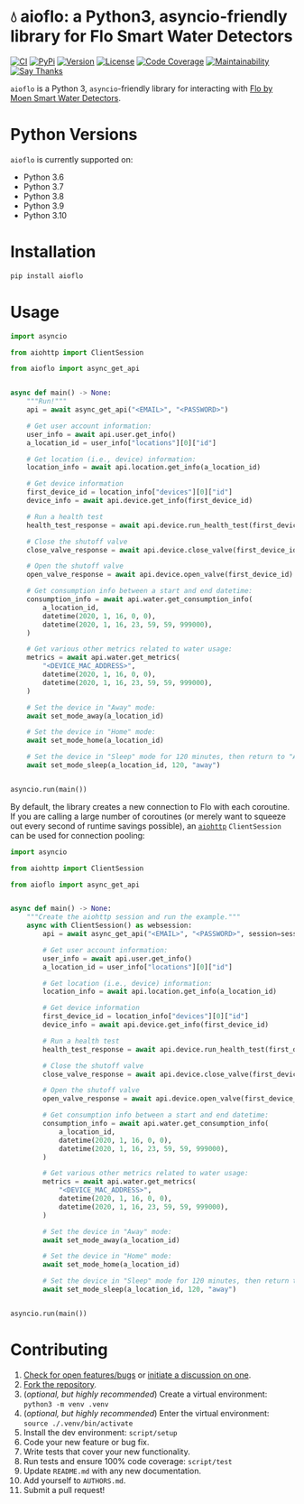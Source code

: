 # 💧 aioflo: a Python3, asyncio-friendly library for Flo Smart Water Detectors

[![CI](https://github.com/bachya/aioflo/workflows/CI/badge.svg)](https://github.com/bachya/aioflo/actions)
[![PyPi](https://img.shields.io/pypi/v/aioflo.svg)](https://pypi.python.org/pypi/aioflo)
[![Version](https://img.shields.io/pypi/pyversions/aioflo.svg)](https://pypi.python.org/pypi/aioflo)
[![License](https://img.shields.io/pypi/l/aioflo.svg)](https://github.com/bachya/aioflo/blob/master/LICENSE)
[![Code Coverage](https://codecov.io/gh/bachya/aioflo/branch/master/graph/badge.svg)](https://codecov.io/gh/bachya/aioflo)
[![Maintainability](https://api.codeclimate.com/v1/badges/1b6949e0c97708925315/maintainability)](https://codeclimate.com/github/bachya/aioflo/maintainability)
[![Say Thanks](https://img.shields.io/badge/SayThanks-!-1EAEDB.svg)](https://saythanks.io/to/bachya)

`aioflo` is a Python 3, `asyncio`-friendly library for interacting with
[Flo by Moen Smart Water Detectors](https://www.moen.com/flo).

# Python Versions

`aioflo` is currently supported on:

* Python 3.6
* Python 3.7
* Python 3.8
* Python 3.9
* Python 3.10

# Installation

```python
pip install aioflo
```

# Usage

```python
import asyncio

from aiohttp import ClientSession

from aioflo import async_get_api


async def main() -> None:
    """Run!"""
    api = await async_get_api("<EMAIL>", "<PASSWORD>")

    # Get user account information:
    user_info = await api.user.get_info()
    a_location_id = user_info["locations"][0]["id"]

    # Get location (i.e., device) information:
    location_info = await api.location.get_info(a_location_id)

    # Get device information
    first_device_id = location_info["devices"][0]["id"]
    device_info = await api.device.get_info(first_device_id)

    # Run a health test
    health_test_response = await api.device.run_health_test(first_device_id)

    # Close the shutoff valve
    close_valve_response = await api.device.close_valve(first_device_id)

    # Open the shutoff valve
    open_valve_response = await api.device.open_valve(first_device_id)

    # Get consumption info between a start and end datetime:
    consumption_info = await api.water.get_consumption_info(
        a_location_id,
        datetime(2020, 1, 16, 0, 0),
        datetime(2020, 1, 16, 23, 59, 59, 999000),
    )

    # Get various other metrics related to water usage:
    metrics = await api.water.get_metrics(
        "<DEVICE_MAC_ADDRESS>",
        datetime(2020, 1, 16, 0, 0),
        datetime(2020, 1, 16, 23, 59, 59, 999000),
    )

    # Set the device in "Away" mode:
    await set_mode_away(a_location_id)

    # Set the device in "Home" mode:
    await set_mode_home(a_location_id)

    # Set the device in "Sleep" mode for 120 minutes, then return to "Away" mode:
    await set_mode_sleep(a_location_id, 120, "away")


asyncio.run(main())
```

By default, the library creates a new connection to Flo with each coroutine. If you are
calling a large number of coroutines (or merely want to squeeze out every second of
runtime savings possible), an
[`aiohttp`](https://github.com/aio-libs/aiohttp) `ClientSession` can be used for connection
pooling:

```python
import asyncio

from aiohttp import ClientSession

from aioflo import async_get_api


async def main() -> None:
    """Create the aiohttp session and run the example."""
    async with ClientSession() as websession:
        api = await async_get_api("<EMAIL>", "<PASSWORD>", session=session)

        # Get user account information:
        user_info = await api.user.get_info()
        a_location_id = user_info["locations"][0]["id"]

        # Get location (i.e., device) information:
        location_info = await api.location.get_info(a_location_id)

        # Get device information
        first_device_id = location_info["devices"][0]["id"]
        device_info = await api.device.get_info(first_device_id)

        # Run a health test
        health_test_response = await api.device.run_health_test(first_device_id)

        # Close the shutoff valve
        close_valve_response = await api.device.close_valve(first_device_id)

        # Open the shutoff valve
        open_valve_response = await api.device.open_valve(first_device_id)

        # Get consumption info between a start and end datetime:
        consumption_info = await api.water.get_consumption_info(
            a_location_id,
            datetime(2020, 1, 16, 0, 0),
            datetime(2020, 1, 16, 23, 59, 59, 999000),
        )

        # Get various other metrics related to water usage:
        metrics = await api.water.get_metrics(
            "<DEVICE_MAC_ADDRESS>",
            datetime(2020, 1, 16, 0, 0),
            datetime(2020, 1, 16, 23, 59, 59, 999000),
        )

        # Set the device in "Away" mode:
        await set_mode_away(a_location_id)

        # Set the device in "Home" mode:
        await set_mode_home(a_location_id)

        # Set the device in "Sleep" mode for 120 minutes, then return to "Away" mode:
        await set_mode_sleep(a_location_id, 120, "away")


asyncio.run(main())
```

# Contributing

1. [Check for open features/bugs](https://github.com/bachya/aioflo/issues)
  or [initiate a discussion on one](https://github.com/bachya/aioflo/issues/new).
2. [Fork the repository](https://github.com/bachya/aioflo/fork).
3. (_optional, but highly recommended_) Create a virtual environment: `python3 -m venv .venv`
4. (_optional, but highly recommended_) Enter the virtual environment: `source ./.venv/bin/activate`
5. Install the dev environment: `script/setup`
6. Code your new feature or bug fix.
7. Write tests that cover your new functionality.
8. Run tests and ensure 100% code coverage: `script/test`
9. Update `README.md` with any new documentation.
10. Add yourself to `AUTHORS.md`.
11. Submit a pull request!
